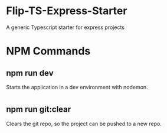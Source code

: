 # Flip-TS-Express-Starter
A generic Typescript starter for express projects

# NPM Commands
 ## npm run dev
 Starts the application in a dev environment with nodemon.
 #

  ## npm run git:clear
  Clears the git repo, so the project can be pushed to a new repo.
  #
  
  
